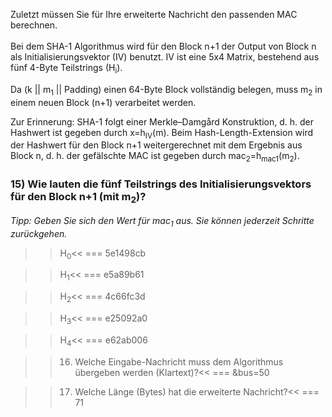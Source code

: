 Zuletzt müssen Sie für Ihre erweiterte Nachricht den passenden MAC berechnen.<br>
<br>
Bei dem SHA-1 Algorithmus wird für den Block n+1 der Output von Block n als Initialisierungsvektor (IV) benutzt. IV ist eine 5x4 Matrix, bestehend aus fünf 4-Byte Teilstrings (H<sub>i</sub>).

Da (k || m<sub>1</sub> || Padding) einen 64-Byte Block vollständig belegen, muss m<sub>2</sub> in einem neuen Block (n+1) verarbeitet werden.<br>

Zur Erinnerung: SHA-1 folgt einer Merkle–Damgård Konstruktion, d. h. der Hashwert ist gegeben durch x=h<sub>IV</sub>(m). 
Beim Hash-Length-Extension wird der Hashwert für den Block n+1 weitergerechnet mit dem Ergebnis aus Block n, 
d. h. der gefälschte MAC ist gegeben durch mac<sub>2</sub>=h<sub>mac1</sub>(m<sub>2</sub>).

### 15) Wie lauten die fünf Teilstrings des Initialisierungsvektors für den Block n+1 (mit m<sub>2</sub>)?</h4>

<i>Tipp: Geben Sie sich den Wert für mac<sub>1</sub> aus. Sie können jederzeit Schritte zurückgehen.</i>

>>H<sub>0</sub><<
=== 5e1498cb

>>H<sub>1</sub><<
=== e5a89b61

>>H<sub>2</sub><<
=== 4c66fc3d

>>H<sub>3</sub><<
=== e25092a0

>>H<sub>4</sub><<
=== e62ab006


>>16) Welche Eingabe-Nachricht muss dem Algorithmus übergeben werden (Klartext)?<<
=== &bus=50

>>17) Welche Länge (Bytes) hat die erweiterte Nachricht?<<
=== 71
